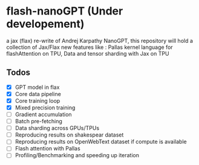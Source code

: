 # flash-nanoGPT (Under developement)

a jax (flax) re-write of Andrej Karpathy NanoGPT, this repository will hold a collection of Jax/Flax new features like :
Pallas kernel language for flashAttention on TPU, Data and tensor sharding with Jax on TPU

## Todos
- [x] GPT model in flax
- [x] Core data pipeline
- [x] Core training loop
- [x] Mixed precision training
- [ ] Gradient accumulation
- [ ] Batch pre-fetching
- [ ] Data sharding across GPUs/TPUs
- [ ] Reproducing results on shakespear dataset
- [ ] Reproducing results on OpenWebText dataset if compute is available
- [ ] Flash attention with Pallas
- [ ] Profiling/Benchmarking and speeding up iteration